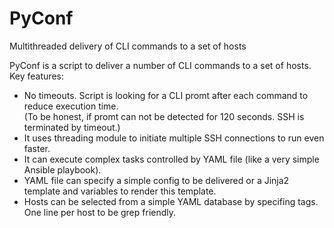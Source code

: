 # PyConf
Multithreaded delivery of CLI commands to a set of hosts

PyConf is a script to deliver a number of CLI commands to a set of hosts.
Key features:
- No timeouts. Script is looking for a CLI promt after each command to reduce execution time.  
 (To be honest, if promt can not be detected for 120 seconds. SSH is terminated by timeout.)
- It uses threading module to initiate multiple SSH connections to run even faster.
- It can execute complex tasks controlled by YAML file (like a very simple Ansible playbook).
- YAML file can specify a simple config to be delivered or a Jinja2 template and variables to render this template.
- Hosts can be selected from a simple YAML database by specifing tags. One line per host to be grep friendly.
